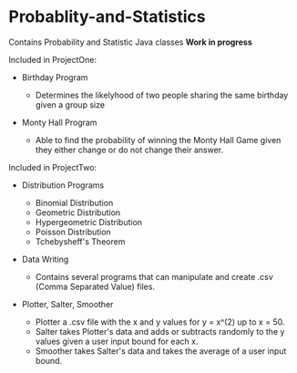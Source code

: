 # Probablity-and-Statistics
Contains Probability and Statistic Java classes **Work in progress**

Included in ProjectOne:
- Birthday Program
    - Determines the likelyhood of two people sharing the same birthday given a group size

 - Monty Hall Program
    - Able to find the probability of winning the Monty Hall Game given they either change or do not change their answer.

Included in ProjectTwo:
 - Distribution Programs
    - Binomial Distribution
    - Geometric Distribution
    - Hypergeometric Distribution
    - Poisson Distribution
    - Tchebysheff's Theorem

 - Data Writing
    - Contains several programs that can manipulate and create .csv (Comma Separated Value) files.
 - Plotter, Salter, Smoother
    - Plotter a .csv file with the x and y values for y = x^(2) up to x = 50.
    - Salter takes Plotter's data and adds or subtracts randomly to the y values given a user input bound for each x.
    - Smoother takes Salter's data and takes the average of a user input bound.

